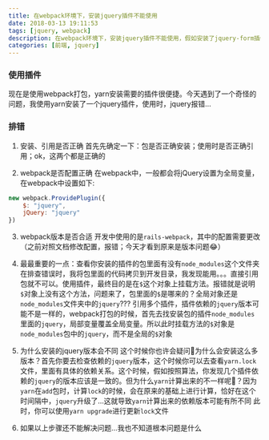 ```yaml
---
title: 在webpack环境下，安装jquery插件不能使用
date: 2018-03-13 19:11:53
tags: [jquery, webpack]
description: 在webpack环境下，安装jquery插件不能使用，假如安装了jquery-form插件，使用ajaxform方法，提示jquery对象没有这个方法
categories: [前端, jquery]
---
```


### 使用插件
现在是使用webpack打包，yarn安装需要的插件很便捷。今天遇到了一个奇怪的问题，我使用yarn安装了一个jquery插件，使用时，jquery报错...

### 排错
1. 安装、引用是否正确
首先先确定一下：包是否正确安装；使用时是否正确引用；ok，这两个都是正确的

2. webpack是否配置正确
在webpack中，一般都会将jQuery设置为全局变量，在webpack中设置如下:
```javascript
new webpack.ProvidePlugin({
    $: "jquery",
    jQuery: "jquery"
})
```
3. webpack版本是否合适
开发中使用的是`rails-webpack`，其中的配置需要更改（之前对照文档修改配置，报错；今天才看到原来是版本问题😂）

4. 最最重要的一点：查看你安装的插件的包里面有没有`node_modules`这个文件夹
在排查错误时，我将包里面的代码拷贝到开发目录，我发现能用。。。直接引用包就不可以。使用插件，最终目的是在`$`这个对象上挂载方法。报错就是说明`$`对象上没有这个方法，问题来了，包里面的`$`是哪来的？全局对象还是`node_modules`文件夹中的`jquery`???
引用多个插件，插件依赖的`jquery`版本可能不是一样的，webpack打包的时候，首先去找安装包的插件`node_modules`里面的`jquery`，局部变量覆盖全局变量。所以此时挂载方法的`$`对象是`node_modules`包中的`jquery`，而不是全局的`$`对象

5. 为什么安装的jquery版本会不同
这个时候你也许会疑问🤔️为什么会安装这么多版本？首先你要去检查依赖的`jquery`版本，这个时候你可以去查看`yarn.lock`文件，里面有具体的依赖关系。这个时候，假如按照算法，你发现几个插件依赖的`jquery`的版本应该是一致的。但为什么`yarn`计算出来的不一样呢🤔️？因为`yarn`在`add`包时，计算`lock`的时候，会在原来的基础上进行计算，恰好在这个时间隔中，`jquery`升级了...这就导致`yarn`计算出来的依赖版本可能有所不同
此时，你可以使用`yarn upgrade`进行更新`lock`文件

6. 如果以上步骤还不能解决问题...我也不知道根本问题是什么








